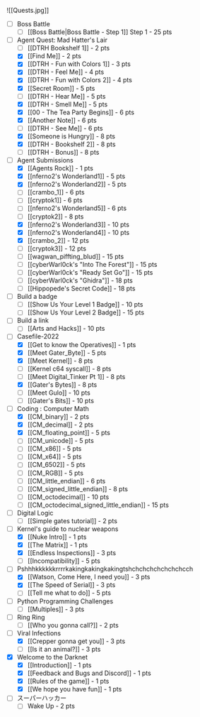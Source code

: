 ![[Quests.jpg]]


- [ ] Boss Battle
	- [ ] [[Boss Battle|Boss Battle - Step 1]] Step 1 - 25 pts
- [ ] Agent Quest: Mad Hatter's Lair
	- [ ] [[DTRH Bookshelf 1]] - 2 pts
	- [x] [[Find Me]] - 2 pts
	- [x] [[DTRH - Fun with Colors 1]] - 3 pts
	- [x] [[DTRH - Feel Me]] - 4 pts
	- [x] [[DTRH - Fun with Colors 2]] - 4 pts
	- [x] [[Secret Room]] - 5 pts
	- [ ] [[DTRH - Hear Me]] - 5 pts
	- [x] [[DTRH - Smell Me]] - 5 pts
	- [x] [[00 - The Tea Party Begins]] - 6 pts
	- [x] [[Another Note]] - 6 pts
	- [ ] [[DTRH - See Me]] - 6 pts
	- [x] [[Someone is Hungry]] - 8 pts
	- [x] [[DTRH - Bookshelf 2]] - 8 pts
	- [ ] [[DTRH - Bonus]] - 8 pts
- [ ] Agent Submissions
	- [x] [[Agents Rock]] - 1 pts
	- [x] [[nferno2's Wonderland1]] - 5 pts
	- [x] [[nferno2's Wonderland2]] - 5 pts
	- [ ] [[crambo_1]] - 6 pts
	- [ ] [[cryptok1]] - 6 pts
	- [ ] [[nferno2's Wonderland5]] - 6 pts
	- [ ] [[cryptok2]] - 8 pts
	- [x] [[nferno2's Wonderland3]] - 10 pts
	- [x] [[nferno2's Wonderland4]] - 10 pts
	- [x] [[crambo_2]] - 12 pts
	- [ ] [[cryptok3]] - 12 pts
	- [ ] [[wagwan_piffting_blud]] - 15 pts
	- [ ] [[cyberWarl0ck's "Into The Forest"]] - 15 pts
	- [ ] [[cyberWarl0ck's "Ready Set Go"]] - 15 pts
	- [ ] [[cyberWarl0ck's "Ghidra"]] - 18 pts
	- [ ] [[Hippopede's Secret Code]] - 18 pts
- [ ] Build a badge
	- [ ] [[Show Us Your Level 1 Badge]] - 10 pts
	- [ ] [[Show Us Your Level 2 Badge]] - 15 pts
- [ ] Build a link
	- [ ] [[Arts and Hacks]] - 10 pts
- [ ] Casefile-2022
	- [x] [[Get to know the Operatives]] - 1 pts
	- [x] [[Meet Gater_Byte]] - 5 pts
	- [x] [[Meet Kernel]] - 8 pts
	- [ ] [[Kernel c64 syscall]] - 8 pts
	- [ ] [[Meet Digital_Tinker Pt 1]] - 8 pts
	- [x] [[Gater's Bytes]] - 8 pts
	- [ ] [[Meet Gulo]] - 10 pts
	- [ ] [[Gater's Bits]] - 10 pts
- [ ] Coding : Computer Math
	- [x] [[CM_binary]] - 2 pts
	- [x] [[CM_decimal]] - 2 pts
	- [x] [[CM_floating_point]] - 5 pts
	- [ ] [[CM_unicode]] - 5 pts
	- [ ] [[CM_x86]] - 5 pts
	- [ ] [[CM_x64]] - 5 pts
	- [ ] [[CM_6502]] - 5 pts
	- [ ] [[CM_RGB]] - 5 pts
	- [ ] [[CM_little_endian]] - 6 pts
	- [ ] [[CM_signed_little_endian]] - 8 pts
	- [ ] [[CM_octodecimal]] - 10 pts
	- [ ] [[CM_octodecimal_signed_little_endian]] - 15 pts
- [ ] Digital Logic
	- [ ] [[Simple gates tutorial]] - 2 pts
- [ ] Kernel's guide to nuclear weapons
	- [x] [[Nuke Intro]] - 1 pts
	- [x] [[The Matrix]] - 1 pts
	- [x] [[Endless Inspections]] - 3 pts
	- [ ] [[Incompatibility]] - 5 pts
- [ ] Pshhhkkkkkkrrrr​kakingkakingkakingtsh​chchchchchchchcch
	- [x] [[Watson, Come Here, I need you]] - 3 pts
	- [x] [[The Speed of Serial]] - 3 pts
	- [ ] [[Tell me what to do]] - 5 pts
- [ ] Python Programming Challenges
	- [ ] [[Multiples]] - 3 pts
- [ ] Ring Ring
	- [ ] [[Who you gonna call?]] - 2 pts
- [ ] Viral Infections
	- [x] [[Crepper gonna get you]] - 3 pts
	- [ ] [[Is it an animal?]] - 3 pts
- [x] Welcome to the Darknet
	- [x] [[Introduction]] - 1 pts
	- [x] [[Feedback and Bugs and Discord]] - 1 pts
	- [x] [[Rules of the game]] - 1 pts
	- [x] [[We hope you have fun]] - 1 pts
- [ ] スーパーハッカー
	- [ ] Wake Up - 2 pts
